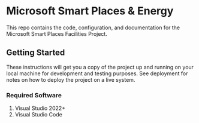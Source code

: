 # Microsoft Smart Places & Energy

This repo contains the code, configuration, and documentation for the Microsoft Smart Places Facilities Project. 

## Getting Started

These instructions will get you a copy of the project up and running on your local machine for development and testing purposes. See deployment for notes on how to deploy the project on a live system.

### Required Software

1. Visual Studio 2022+
2. Visual Studio Code
